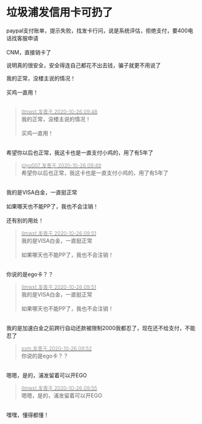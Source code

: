 # 垃圾浦发信用卡可扔了


paypal支付账单，提示失败，找发卡行问，说是系统评估，拒绝支付，要400电话找客服申请<br />
<br />
CNM，直接销卡了<img src="static/image/smiley/default/lol.gif" smilieid="12" border="0" alt="" /> <img src="static/image/smiley/default/lol.gif" smilieid="12" border="0" alt="" /> <img src="static/image/smiley/default/lol.gif" smilieid="12" border="0" alt="" /> <br />


说明真的很安全，安全得连自己都花不出去钱，骗子就更不用说了<img src="static/image/smiley/default/lol.gif" smilieid="12" border="0" alt="" />

我的正常，没楼主说的情况！<br />
<br />
买鸡一直用！<br />
<br />
<img src="static/image/smiley/default/lol.gif" smilieid="12" border="0" alt="" /><img src="static/image/smiley/default/lol.gif" smilieid="12" border="0" alt="" /><img src="static/image/smiley/default/lol.gif" smilieid="12" border="0" alt="" />

<div class="quote"><blockquote><font size="2"><a href="https://www.hostloc.com/forum.php?mod=redirect&amp;goto=findpost&amp;pid=9352574&amp;ptid=758462" target="_blank"><font color="#999999">llmwxt 发表于 2020-10-26 09:48</font></a></font><br />
我的正常，没楼主说的情况！<br />
<br />
买鸡一直用！</blockquote></div><br />
希望你以后也正常，我这卡也是一直支付小鸡的，用了有5年了

<div class="quote"><blockquote><font size="2"><a href="https://www.hostloc.com/forum.php?mod=redirect&amp;goto=findpost&amp;pid=9352577&amp;ptid=758462" target="_blank"><font color="#999999">plyu007 发表于 2020-10-26 09:49</font></a></font><br />
希望你以后也正常，我这卡也是一直支付小鸡的，用了有5年了</blockquote></div><br />
我的是VISA白金，一直挺正常<br />
<br />
如果哪天也不能PP了，我也不会注销！<br />
<br />
还有别的用处！

<div class="quote"><blockquote><font size="2"><a href="https://www.hostloc.com/forum.php?mod=redirect&amp;goto=findpost&amp;pid=9352585&amp;ptid=758462" target="_blank"><font color="#999999">llmwxt 发表于 2020-10-26 09:51</font></a></font><br />
我的是VISA白金，一直挺正常<br />
<br />
如果哪天也不能PP了，我也不会注销！</blockquote></div><br />
你说的是ego卡？？

<div class="quote"><blockquote><font size="2"><a href="https://www.hostloc.com/forum.php?mod=redirect&amp;goto=findpost&amp;pid=9352585&amp;ptid=758462" target="_blank"><font color="#999999">llmwxt 发表于 2020-10-26 09:51</font></a></font><br />
我的是VISA白金，一直挺正常<br />
<br />
如果哪天也不能PP了，我也不会注销！</blockquote></div><br />
我的是加速白金<img src="static/image/smiley/default/lol.gif" smilieid="12" border="0" alt="" />之前跨行自动还款被限制2000我都忍了，现在还不给支付，不能忍了<img src="static/image/smiley/default/lol.gif" smilieid="12" border="0" alt="" />

<div class="quote"><blockquote><font size="2"><a href="https://www.hostloc.com/forum.php?mod=redirect&amp;goto=findpost&amp;pid=9352591&amp;ptid=758462" target="_blank"><font color="#999999">xvm 发表于 2020-10-26 09:52</font></a></font><br />
你说的是ego卡？？</blockquote></div><br />
嗯嗯，是的，浦发留着可以开EGO

<div class="quote"><blockquote><font size="2"><a href="https://www.hostloc.com/forum.php?mod=redirect&amp;goto=findpost&amp;pid=9352614&amp;ptid=758462" target="_blank"><font color="#999999">llmwxt 发表于 2020-10-26 09:55</font></a></font><br />
嗯嗯，是的，浦发留着可以开EGO</blockquote></div><br />
嘿嘿，懂得都懂！
